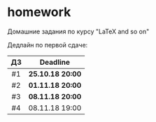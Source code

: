 # homework
Домашние задания по курсу "LaTeX and so on"

Дедлайн по первой сдаче:

| ДЗ | Deadline |
|:---:|:---:|
|#1|**25.10.18 20:00**|
|#2|**01.11.18 20:00**|
|#3|**08.11.18 20:00**|
|#4|08.11.18 19:00|
